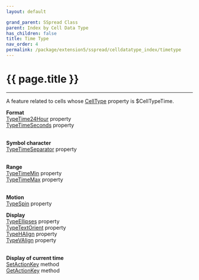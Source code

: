 ```yaml
---
layout: default

grand_parent: SSpread Class
parent: Index by Cell Data Type
has_children: false
title: Time Type
nav_order: 4
permalink: /package/extension5/sspread/celldatatype_index/timetype
---
```

# {{ page.title }}
---

A feature related to cells whose [CellType](/package/extension5/sspread/properties/celltype) property is $CellTypeTime.

**Format**<br>
[TypeTime24Hour](/package/extension5/sspread/properties/TypeTime24Hour) property<br>
[TypeTimeSeconds](/package/extension5/sspread/properties/TypeTimeSeconds) property<br><br>

**Symbol character**<br>
[TypeTimeSeparator](/package/extension5/sspread/properties/TypeTimeSeparator) property<br><br>

**Range**<br>
[TypeTimeMin](/package/extension5/sspread/properties/TypeTimeMin) property<br>
[TypeTimeMax](/package/extension5/sspread/properties/TypeTimeMax) property<br><br>

**Motion**<br>
[TypeSpin](/package/extension5/sspread/properties/TypeSpin) property<br>

**Display**<br>
[TypeEllipses](/package/extension5/sspread/properties/TypeEllipses) property<br>
[TypeTextOrient](/package/extension5/sspread/properties/TypeTextOrient) property<br>
[TypeHAlign](/package/extension5/sspread/properties/TypeHAlign) property<br>
[TypeVAlign](/package/extension5/sspread/properties/TypeVAlign) property<br><br>

**Display of current time**<br>
[SetActionKey](/package/extension5/sspread/methods/SetActionKey) method<br>
[GetActionKey](/package/extension5/sspread/methods/GetActionKey) method<br><br>